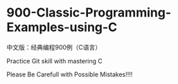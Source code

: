 # 900-Classic-Programming-Examples-using-C
 中文版：经典编程900例（C语言）


 Practice Git skill with mastering C

 Please Be Carefull with Possible Mistakes!!!!

